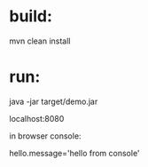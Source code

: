 # build:

mvn clean install

# run:
java -jar target/demo.jar

localhost:8080

in browser console:

hello.message='hello from console'



